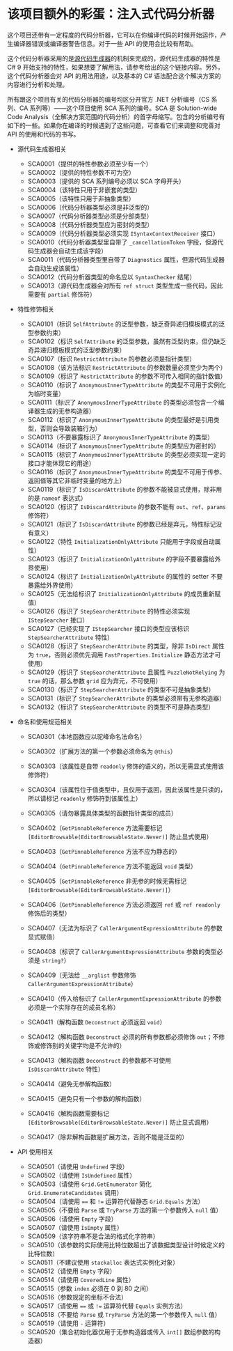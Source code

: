 # 该项目额外的彩蛋：注入式代码分析器

这个项目还带有一定程度的代码分析器，它可以在你编译代码的时候开始运作，产生编译器错误或编译器警告信息。对于一些 API 的使用会比较有帮助。

这个代码分析器采用的是[源代码生成器](https://docs.microsoft.com/en-us/dotnet/csharp/roslyn-sdk/source-generators-overview)的机制来完成的，源代码生成器的特性是 C# 9 开始支持的特性，如果想要了解用法，请参考给出的这个链接内容。另外，这个代码分析器会对 API 的用法用途，以及基本的 C# 语法配合这个解决方案的内容进行分析和处理。

所有跟这个项目有关的代码分析器的编号均区分开官方 .NET 分析编号（CS 系列、CA 系列等）——这个项目使用 SCA 系列的编号。SCA 是 Solution-wide Code Analysis（全解决方案范围的代码分析）的首字母缩写。包含的分析编号有如下的一些。如果你在编译的时候遇到了这些问题，可查看它们来调整和完善对 API 的使用和代码的书写。

* 源代码生成器相关

  * SCA0001（提供的特性参数必须至少有一个）
  * SCA0002（提供的特性参数不可为空）
  * SCA0003（提供的 SCA 系列编号必须以 SCA 字母开头）
  * SCA0004（该特性只用于非嵌套的类型）
  * SCA0005（该特性只用于非抽象类型）
  * SCA0006（代码分析器类型必须是非泛型的）
  * SCA0007（代码分析器类型必须是分部类型）
  * SCA0008（代码分析器类型应为密封的类型）
  * SCA0009（代码分析器类型必须实现 `ISyntaxContextReceiver` 接口）
  * SCA0010（代码分析器类型里自带了 `_cancellationToken` 字段，但源代码生成器会自动生成该字段）
  * SCA0011（代码分析器类型里自带了 `Diagnostics` 属性，但源代码生成器会自动生成该属性）
  * SCA0012（代码分析器类型的命名应以 `SyntaxChecker` 结尾）
  * SCA0013（源代码生成器会对所有 `ref struct` 类型生成一些代码，因此需要有 `partial` 修饰符）

* 特性修饰相关

  * SCA0101（标识 `SelfAttribute` 的泛型参数，缺乏奇异递归模板模式的泛型参数约束）
  * SCA0102（标识 `SelfAttribute` 的泛型参数，虽然有泛型约束，但仍缺乏奇异递归模板模式的泛型参数约束）
  * SCA0107（标识 `RestrictAttribute` 的参数必须是指针类型）
  * SCA0108（该方法标识 `RestrictAttribute` 的参数数量必须至少为两个）
  * SCA0109（标识了 `RestrictAttribute` 的参数不可传入相同的指针数值）
  * SCA0110（标识了 `AnonymousInnerTypeAttribute` 的类型不可用于实例化为临时变量）
  * SCA0111（标识了 `AnonymousInnerTypeAttribute` 的类型必须包含一个编译器生成的无参构造器）
  * SCA0112（标识了 `AnonymousInnerTypeAttribute` 的类型最好是引用类型，否则会导致装箱行为）
  * SCA0113（不要暴露标识了 `AnonymousInnerTypeAttribute` 的类型）
  * SCA0114（标识了 `AnonymousInnerTypeAttribute` 的类型应为密封的）
  * SCA0115（标识了 `AnonymousInnerTypeAttribute` 的类型必须实现一定的接口才能体现它的用途）
  * SCA0116（标识了 `AnonymousInnerTypeAttribute` 的类型不可用于传参、返回值等其它非临时变量的地方上）
  * SCA0119（标识了 `IsDiscardAttribute` 的参数不能被显式使用，除非用的是 `nameof` 表达式）
  * SCA0120（标识了 `IsDiscardAttribute` 的参数不能有 `out`、`ref`、`params` 修饰符）
  * SCA0121（标识了 `IsDiscardAttribute` 的参数已经是弃元，特性标记没有意义）
  * SCA0122（特性 `InitializationOnlyAttribute` 只能用于字段或自动属性）
  * SCA0123（标识了 `InitializationOnlyAttribute` 的字段不要暴露给外界使用）
  * SCA0124（标识了 `InitializationOnlyAttribute` 的属性的 setter 不要暴露给外界使用）
  * SCA0125（无法给标识了 `InitializationOnlyAttribute` 的成员重新赋值）
  * SCA0126（标识了 `StepSearcherAttribute` 的特性必须实现 `IStepSearcher` 接口）
  * SCA0127（已经实现了 `IStepSearcher` 接口的类型应该标识 `StepSearcherAttribute` 特性）
  * SCA0128（标识了 `StepSearcherAttribute` 的类型，除非 `IsDirect` 属性为 `true`，否则必须优先调用 `FastProperties.Initialize` 静态方法才可使用）
  * SCA0129（标识了 `StepSearcherAttribute` 且属性 `PuzzleNotRelying` 为 `true` 的话，那么参数 `grid` 应为弃元，不可使用）
  * SCA0130（标识了 `StepSearcherAttribute` 的类型不可是抽象类型）
  * SCA0131（标识了 `StepSearcherAttribute` 的类型必须带有无参构造器）
  * SCA0132（标识了 `StepSearcherAttribute` 的类型不可是静态类型）

* 命名和使用规范相关

  * SCA0301（本地函数应以驼峰命名法命名）
  * SCA0302（扩展方法的第一个参数必须命名为 `@this`）
  * SCA0303（该属性是自带 `readonly` 修饰的语义的，所以无需显式使用该修饰符）
  * SCA0304（该属性位于值类型中，且仅用于返回，因此该属性是只读的，所以请标记 `readonly` 修饰符到该属性上）
  * SCA0305（请勿暴露具体类型的函数指针类型的成员）

  * SCA0402（`GetPinnableReference` 方法需要标记 `[EditorBrowsable(EditorBrowsableState.Never)]` 防止显式使用）
  * SCA0403（`GetPinnableReference` 方法不应为静态的）
  * SCA0404（`GetPinnableReference` 方法不能返回 `void` 类型）
  * SCA0405（`GetPinnableReference` 非无参的时候无需标记 `[EditorBrowsable(EditorBrowsableState.Never)]`）
  * SCA0406（`GetPinnableReference` 方法必须返回 `ref` 或 `ref readonly` 修饰后的类型）
  * SCA0407（无法为标识了 `CallerArgumentExpressionAttribute` 的参数显式赋值）
  * SCA0408（标识了 `CallerArgumentExpressionAttribute` 参数的类型必须是 `string?`）
  * SCA0409（无法给 `__arglist` 参数修饰 `CallerArgumentExpressionAttribute`）
  * SCA0410（传入给标识了 `CallerArgumentExpressionAttribute` 的参数必须是一个实际存在的成员名称）
  * SCA0411（解构函数 `Deconstruct` 必须返回 `void`）
  * SCA0412（解构函数 `Deconstruct` 必须的所有参数都必须修饰 `out`；不修饰或修饰别的关键字均是不允许的）
  * SCA0413（解构函数 `Deconstruct` 的参数都不可使用 `IsDiscardAttribute` 特性）
  * SCA0414（避免无参解构函数）
  * SCA0415（避免只有一个参数的解构函数）
  * SCA0416（解构函数需要标记 `[EditorBrowsable(EditorBrowsableState.Never)]` 防止显式调用）
  * SCA0417（除非解构函数是扩展方法，否则不能是泛型的）

* API 使用相关

  * SCA0501（请使用 `Undefined` 字段）
  * SCA0502（请使用 `IsUndefined` 属性）
  * SCA0503（请使用 `Grid.GetEnumerator` 简化 `Grid.EnumerateCandidates` 调用）
  * SCA0504（请使用 `==` 和 `!=` 运算符代替静态 `Grid.Equals` 方法）
  * SCA0505（不要给 `Parse` 或 `TryParse` 方法的第一个参数传入 `null` 值）
  * SCA0506（请使用 `Empty` 字段）
  * SCA0507（请使用 `IsEmpty` 属性）
  * SCA0509（该字符串不是合法的格式化字符串）
  * SCA0510（该参数的实际使用比特位数超出了该数据类型设计时候定义的比特位数）
  * SCA0511（不建议使用 `stackalloc` 表达式实例化对象）
  * SCA0512（请使用 `Empty` 字段）
  * SCA0514（请使用 `CoveredLine` 属性）
  * SCA0515（参数 `index` 必须在 0 到 80 之间）
  * SCA0516（参数规定的坐标不合法）
  * SCA0517（请使用 `==` 或 `!=` 运算符代替 `Equals` 实例方法）
  * SCA0518（不要给 `Parse` 或 `TryParse` 方法的第一个参数传入 `null` 值）
  * SCA0519（请使用 `-` 运算符）
  * SCA0520（集合初始化器仅用于无参构造器或传入 `int[]` 数组参数的构造器）